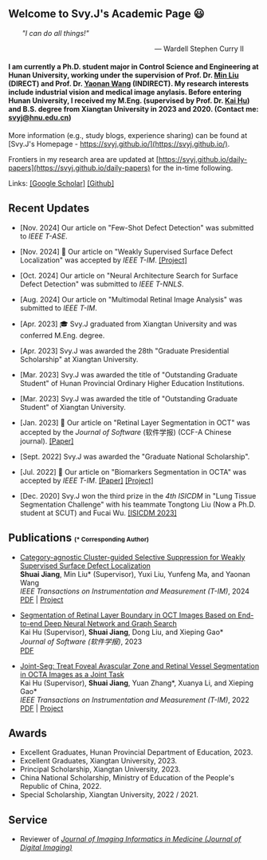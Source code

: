 ## Welcome to Svy.J's Academic Page &#128515;

&nbsp;&nbsp;&nbsp;&nbsp;&nbsp;&nbsp; *"I can do all things!"* 

<p align="right"> — Wardell Stephen Curry II &nbsp;&nbsp;&nbsp;&nbsp;&nbsp;&nbsp;&nbsp;</p>

#### I am currently a Ph.D. student major in Control Science and Engineering at Hunan University, working under the supervision of Prof. Dr. [Min Liu](http://eeit.hnu.edu.cn/info/1291/5218.htm) (DIRECT) and Prof. Dr. [Yaonan Wang](http://eeit.hnu.edu.cn/info/1277/4490.htm) (INDIRECT). My research interests include industrial vision and medical image anylasis. Before entering Hunan University, I received my M.Eng. (supervised by Prof. Dr. [Kai Hu](https://jwxy.xtu.edu.cn/info/1147/2508.htm)) and B.S. degree from Xiangtan University in 2023 and 2020. (Contact me: svyj@hnu.edu.cn)

More information (e.g., study blogs, experience sharing) can be found at [Svy.J's Homepage - https://svyj.github.io/](https://svyj.github.io/).

Frontiers in my research area are updated at [https://svyj.github.io/daily-papers](https://svyj.github.io/daily-papers) for the in-time following.

Links: [[Google Scholar]](https://scholar.google.com/citations?user=9yWuLtsAAAAJ)  [[Github]](https://github.com/SvyJ)  

## Recent Updates
- [Nov. 2024] Our article on "Few-Shot Defect Detection" was submitted to _IEEE T-ASE_.
  
- [Nov. 2024] &#127881; Our article on "Weakly Supervised Surface Defect Localization" was accepted by _IEEE T-IM_. [[Project]](https://svyj.github.io/CSS/)
  
- [Oct. 2024] Our article on "Neural Architecture Search for Surface Defect Detection" was submitted to _IEEE T-NNLS_.
  
- [Aug. 2024] Our article on "Multimodal Retinal Image Analysis" was submitted to _IEEE T-IM_.
  
- [Apr. 2023] &#127891; Svy.J graduated from Xiangtan University and was conferred M.Eng. degree.
  
- [Apr. 2023] Svy.J was awarded the 28th "Graduate Presidential Scholarship" at Xiangtan University.

- [Mar. 2023] Svy.J was awarded the title of "Outstanding Graduate Student" of Hunan Provincial Ordinary Higher Education Institutions.
  
- [Mar. 2023] Svy.J was awarded the title of "Outstanding Graduate Student" of Xiangtan University.
  
- [Jan. 2023] &#127881; Our article on "Retinal Layer Segmentation in OCT" was accepted by the _Journal of Software_ (软件学报) (CCF-A Chinese journal). [[Paper]](https://www.jos.org.cn/jos/article/abstract/6895)
  
<!-- - [Oct. 2022] Svy.J was awarded the "Special Academic Scholarship" again with the rank of 1/70. -->
  
- [Sept. 2022] Svy.J was awarded the "Graduate National Scholarship".
  
- [Jul. 2022] &#127881; Our article on "Biomarkers Segmentation in OCTA" was accepted by _IEEE T-IM_. [[Paper]](https://ieeexplore.ieee.org/document/9837090) [[Project]](https://svyj.github.io/Joint-Seg/)
  
<!-- - [Oct. 2021] Svy.J was awarded the "Xinhualian Group Education Scholarship". -->
  
<!-- - [Oct. 2021] Svy.J was awarded the "Special Academic Scholarship" with the rank of 1/70. -->
  
- [Dec. 2020] Svy.J won the third prize in the _4th ISICDM_ in "Lung Tissue Segmentation Challenge" with his teammate Tongtong Liu (Now a Ph.D. student at SCUT) and Fucai Wu. [[ISICDM 2023]](https://svyj.github.io/2022/07/05/017-ISICDM2020)
  
<!-- - [Oct. 2020] Svy.J was awarded the "First Class Academic Scholarship" with the rank of 1/70. -->


## Publications <span style="font-size: 12px;">(* Corresponding Author)</span>
- [Category-agnostic Cluster-guided Selective Suppression for Weakly Supervised Surface Defect Localization](https://ieeexplore.ieee.org)<br>
  **Shuai Jiang**, Min Liu* (Supervisor), Yuxi Liu, Yunfeng Ma, and Yaonan Wang<br>
  _IEEE Transactions on Instrumentation and Measurement (T-IM)_, 2024<br>
  [PDF](https://ieeexplore.ieee.org) | [Project](https://svyj.github.io/CSS/)

- [Segmentation of Retinal Layer Boundary in OCT Images Based on End-to-end Deep Neural Network and Graph Search](https://www.jos.org.cn/jos/article/abstract/6895)<br>
  Kai Hu (Supervisor), **Shuai Jiang**, Dong Liu, and Xieping Gao*<br>
  _Journal of Software (软件学报)_, 2023<br>
  [PDF](https://www.jos.org.cn/jos/article/abstract/6895)

- [Joint-Seg: Treat Foveal Avascular Zone and Retinal Vessel Segmentation in OCTA Images as a Joint Task](https://ieeexplore.ieee.org/document/9837090)<br>
  Kai Hu (Supervisor), **Shuai Jiang**, Yuan Zhang*, Xuanya Li, and Xieping Gao*<br>
  _IEEE Transactions on Instrumentation and Measurement (T-IM)_, 2022<br>
  [PDF](https://ieeexplore.ieee.org/document/9837090) | [Project](https://svyj.github.io/Joint-Seg/)

## Awards
- Excellent Graduates, Hunan Provincial Department of Education, 2023.
- Excellent Graduates, Xiangtan University, 2023.
- Principal Scholarship, Xiangtan University, 2023.
- China National Scholarship, Ministry of Education of the People's Republic of China, 2022.
- Special Scholarship, Xiangtan University, 2022 / 2021.

## Service
- Reviewer of [_Journal of Imaging Informatics in Medicine (Journal of Digital Imaging)_](https://link.springer.com/journal/10278)

